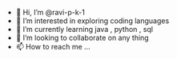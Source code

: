 - 👋 Hi, I’m @ravi-p-k-1
- 👀 I’m interested in exploring coding languages
- 🌱 I’m currently learning java , python , sql
- 💞️ I’m looking to collaborate on any thing 
- 📫 How to reach me ...

<!---
ravi-p-k-1/ravi-p-k-1 is a ✨ special ✨ repository because its `README.md` (this file) appears on your GitHub profile.
You can click the Preview link to take a look at your changes.
--->
